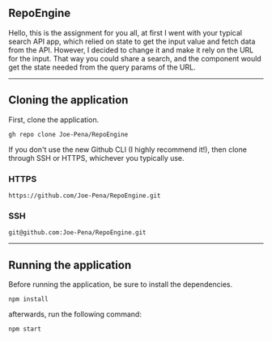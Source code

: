 ## RepoEngine

Hello, this is the assignment for you all, at first I went with your typical search API app, which relied on state to get the input value and fetch data from the API. However, I decided to change it and make it rely on the URL for the input. That way you could share a search, and the component would get the state needed from the query params of the URL.

---

## Cloning the application

First, clone the application.

`gh repo clone Joe-Pena/RepoEngine`

If you don't use the new Github CLI (I highly recommend it!), then clone through SSH or HTTPS, whichever you typically use.

### HTTPS

`https://github.com/Joe-Pena/RepoEngine.git`

### SSH

`git@github.com:Joe-Pena/RepoEngine.git`

---

## Running the application

Before running the application, be sure to install the dependencies.

`npm install`

afterwards, run the following command:

`npm start`

